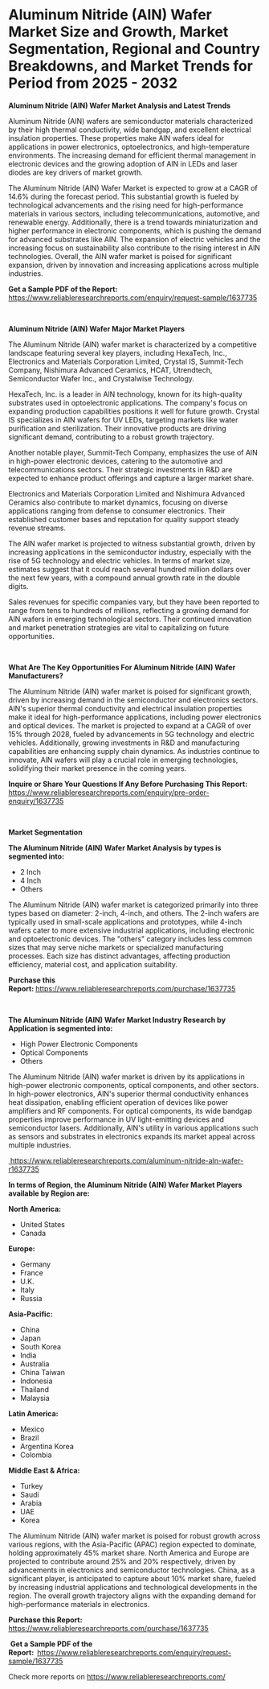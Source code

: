 <p><h1>Aluminum Nitride (AlN) Wafer Market Size and Growth, Market Segmentation, Regional and Country Breakdowns, and Market Trends for Period from 2025 -  2032</h1></p><p><strong>Aluminum Nitride (AlN) Wafer Market Analysis and Latest Trends</strong></p>
<p><p>Aluminum Nitride (AlN) wafers are semiconductor materials characterized by their high thermal conductivity, wide bandgap, and excellent electrical insulation properties. These properties make AlN wafers ideal for applications in power electronics, optoelectronics, and high-temperature environments. The increasing demand for efficient thermal management in electronic devices and the growing adoption of AlN in LEDs and laser diodes are key drivers of market growth.</p><p>The Aluminum Nitride (AlN) Wafer Market is expected to grow at a CAGR of 14.6% during the forecast period. This substantial growth is fueled by technological advancements and the rising need for high-performance materials in various sectors, including telecommunications, automotive, and renewable energy. Additionally, there is a trend towards miniaturization and higher performance in electronic components, which is pushing the demand for advanced substrates like AlN. The expansion of electric vehicles and the increasing focus on sustainability also contribute to the rising interest in AlN technologies. Overall, the AlN wafer market is poised for significant expansion, driven by innovation and increasing applications across multiple industries.</p></p>
<p><strong>Get a Sample PDF of the Report:&nbsp;</strong> <a href="https://www.reliableresearchreports.com/enquiry/request-sample/1637735?utm_campaign=1950&utm_medium=2&utm_source=Github&utm_content=ia&utm_term=12022025&utm_id=aluminum-nitride-aln-wafer">https://www.reliableresearchreports.com/enquiry/request-sample/1637735</a></p>
<p>&nbsp;</p>
<p><strong>Aluminum Nitride (AlN) Wafer Major Market Players</strong></p>
<p><p>The Aluminum Nitride (AlN) wafer market is characterized by a competitive landscape featuring several key players, including HexaTech, Inc., Electronics and Materials Corporation Limited, Crystal IS, Summit-Tech Company, Nishimura Advanced Ceramics, HCAT, Utrendtech, Semiconductor Wafer Inc., and Crystalwise Technology. </p><p>HexaTech, Inc. is a leader in AlN technology, known for its high-quality substrates used in optoelectronic applications. The company's focus on expanding production capabilities positions it well for future growth. Crystal IS specializes in AlN wafers for UV LEDs, targeting markets like water purification and sterilization. Their innovative products are driving significant demand, contributing to a robust growth trajectory.</p><p>Another notable player, Summit-Tech Company, emphasizes the use of AlN in high-power electronic devices, catering to the automotive and telecommunications sectors. Their strategic investments in R&D are expected to enhance product offerings and capture a larger market share.</p><p>Electronics and Materials Corporation Limited and Nishimura Advanced Ceramics also contribute to market dynamics, focusing on diverse applications ranging from defense to consumer electronics. Their established customer bases and reputation for quality support steady revenue streams.</p><p>The AlN wafer market is projected to witness substantial growth, driven by increasing applications in the semiconductor industry, especially with the rise of 5G technology and electric vehicles. In terms of market size, estimates suggest that it could reach several hundred million dollars over the next few years, with a compound annual growth rate in the double digits.</p><p>Sales revenues for specific companies vary, but they have been reported to range from tens to hundreds of millions, reflecting a growing demand for AlN wafers in emerging technological sectors. Their continued innovation and market penetration strategies are vital to capitalizing on future opportunities.</p></p>
<p>&nbsp;</p>
<p><strong>What Are The Key Opportunities For Aluminum Nitride (AlN) Wafer Manufacturers?</strong></p>
<p><p>The Aluminum Nitride (AlN) wafer market is poised for significant growth, driven by increasing demand in the semiconductor and electronics sectors. AlN's superior thermal conductivity and electrical insulation properties make it ideal for high-performance applications, including power electronics and optical devices. The market is projected to expand at a CAGR of over 15% through 2028, fueled by advancements in 5G technology and electric vehicles. Additionally, growing investments in R&D and manufacturing capabilities are enhancing supply chain dynamics. As industries continue to innovate, AlN wafers will play a crucial role in emerging technologies, solidifying their market presence in the coming years.</p></p>
<p><strong>Inquire or Share Your Questions If Any Before Purchasing This Report:</strong> <a href="https://www.reliableresearchreports.com/enquiry/pre-order-enquiry/1637735?utm_campaign=1950&utm_medium=2&utm_source=Github&utm_content=ia&utm_term=12022025&utm_id=aluminum-nitride-aln-wafer">https://www.reliableresearchreports.com/enquiry/pre-order-enquiry/1637735</a></p>
<p>&nbsp;</p>
<p><strong>Market Segmentation</strong></p>
<p><strong>The Aluminum Nitride (AlN) Wafer Market Analysis by types is segmented into:</strong></p>
<p><ul><li>2 Inch</li><li>4 Inch</li><li>Others</li></ul></p>
<p><p>The Aluminum Nitride (AlN) wafer market is categorized primarily into three types based on diameter: 2-inch, 4-inch, and others. The 2-inch wafers are typically used in small-scale applications and prototypes, while 4-inch wafers cater to more extensive industrial applications, including electronic and optoelectronic devices. The "others" category includes less common sizes that may serve niche markets or specialized manufacturing processes. Each size has distinct advantages, affecting production efficiency, material cost, and application suitability.</p></p>
<p><strong>Purchase this Report:&nbsp;</strong><a href="https://www.reliableresearchreports.com/purchase/1637735?utm_campaign=1950&utm_medium=2&utm_source=Github&utm_content=ia&utm_term=12022025&utm_id=aluminum-nitride-aln-wafer">https://www.reliableresearchreports.com/purchase/1637735</a></p>
<p>&nbsp;</p>
<p><strong>The Aluminum Nitride (AlN) Wafer Market Industry Research by Application is segmented into:</strong></p>
<p><ul><li>High Power Electronic Components</li><li>Optical Components</li><li>Others</li></ul></p>
<p><p>The Aluminum Nitride (AlN) wafer market is driven by its applications in high-power electronic components, optical components, and other sectors. In high-power electronics, AlN's superior thermal conductivity enhances heat dissipation, enabling efficient operation of devices like power amplifiers and RF components. For optical components, its wide bandgap properties improve performance in UV light-emitting devices and semiconductor lasers. Additionally, AlN's utility in various applications such as sensors and substrates in electronics expands its market appeal across multiple industries.</p></p>
<p><a href="https://www.reliableresearchreports.com/aluminum-nitride-aln-wafer-r1637735?utm_campaign=1950&utm_medium=2&utm_source=Github&utm_content=ia&utm_term=12022025&utm_id=aluminum-nitride-aln-wafer">&nbsp;https://www.reliableresearchreports.com/aluminum-nitride-aln-wafer-r1637735</a></p>
<p><strong>In terms of Region, the Aluminum Nitride (AlN) Wafer Market Players available by Region are:</strong></p>
<p>
    <p> <strong> North America: </strong>
        <ul>
            <li>United States</li>
            <li>Canada</li>
        </ul>
        </p> 
    <p> <strong> Europe: </strong>
        <ul>
            <li>Germany</li>
            <li>France</li>
            <li>U.K.</li>
            <li>Italy</li>
            <li>Russia</li>
        </ul>
        </p> 
    <p> <strong> Asia-Pacific: </strong>
        <ul>
            <li>China</li>
            <li>Japan</li>
            <li>South Korea</li>
            <li>India</li>
            <li>Australia</li>
            <li>China Taiwan</li>
            <li>Indonesia</li>
            <li>Thailand</li>
            <li>Malaysia</li>
        </ul>
        </p> 
    <p> <strong> Latin America: </strong>
        <ul>
            <li>Mexico</li>
            <li>Brazil</li>
            <li>Argentina Korea</li>
            <li>Colombia</li>
        </ul>
        </p> 
    <p> <strong> Middle East & Africa: </strong>
        <ul>
            <li>Turkey</li>
            <li>Saudi</li>
            <li>Arabia</li>
            <li>UAE</li>
            <li>Korea</li>
        </ul>
    </p>
    </p>
<p><p>The Aluminum Nitride (AlN) wafer market is poised for robust growth across various regions, with the Asia-Pacific (APAC) region expected to dominate, holding approximately 45% market share. North America and Europe are projected to contribute around 25% and 20% respectively, driven by advancements in electronics and semiconductor technologies. China, as a significant player, is anticipated to capture about 10% market share, fueled by increasing industrial applications and technological developments in the region. The overall growth trajectory aligns with the expanding demand for high-performance materials in electronics.</p></p>
<p><strong>Purchase this Report: </strong><a href="https://www.reliableresearchreports.com/purchase/1637735?utm_campaign=1950&utm_medium=2&utm_source=Github&utm_content=ia&utm_term=12022025&utm_id=aluminum-nitride-aln-wafer">https://www.reliableresearchreports.com/purchase/1637735</a></p>
<p>&nbsp;<strong>Get a Sample PDF of the Report:&nbsp;&nbsp;</strong><a href="https://www.reliableresearchreports.com/enquiry/request-sample/1637735?utm_campaign=1950&utm_medium=2&utm_source=Github&utm_content=ia&utm_term=12022025&utm_id=aluminum-nitride-aln-wafer">https://www.reliableresearchreports.com/enquiry/request-sample/1637735</a></p>
<p><strong></strong></p>
<p>Check more reports on <a href="https://www.reliableresearchreports.com/?utm_campaign=1950&utm_medium=2&utm_source=Github&utm_content=ia&utm_term=12022025&utm_id=aluminum-nitride-aln-wafer">https://www.reliableresearchreports.com/</a></p>